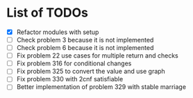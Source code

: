 # List of TODOs


- [x] Refactor modules with setup
- [ ] Check problem 3 because it is not implemented
- [ ] Check problem 6 because it is not implemented
- [ ] Fix problem 22 use cases for multiple return and checks
- [ ] Fix problem 316 for conditional changes
- [ ] Fix problem 325 to convert the value and use graph
- [ ] Fix problem 330 with 2cnf satisfiable
- [ ] Better implementation of problem 329 with stable marriage